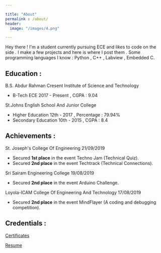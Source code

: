 ```yaml
---

title: "About"
permalink : /about/
header:
  image: "/images/4.png"

---
```


Hey there ! I'm a student currently pursuing ECE and likes to code on the side . I make a few projects and here is where I post them . Some programming languages I know : Python , C++ , Labview , Embedded C.


## Education :


B.S. Abdur Rahman Cresent Institute of Science and Technology 
 	
* B-Tech ECE  2017 - Present , CGPA : 9.04


St.Johns English School And Junior College
 	
* Higher Education 12th - 2017 , Percentage : 79.94%
* Secondary Education 10th - 2015 , CGPA : 8.4


## Achievements :

St. Joseph's College Of Engineering  21/09/2019
 
* Secured **1st place** in the event Techno Jam (Technical Quiz).
* Secured **2nd place** in the event Techtrack (Technical Connections).

Sri Sairam Engineering College  19/08/2019
 	
* Secured **2nd place** in the event Arduino Challenge.

Loyola-ICAM College Of Engineering And Technology  17/08/2019

* Secured **2nd place** in the event MindFlayer (A coding and debugging competition).

## Credentials :

[Certificates](https://drive.google.com/open?id=1N03Vu40wywwjXnemZBEDdC8wrLvbyVRn)

[Resume](https://drive.google.com/open?id=1u8qiGeyHH3TisTRksfs12txqbwBBDC_d)
